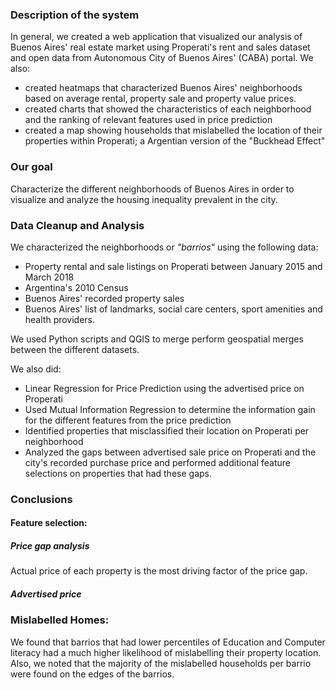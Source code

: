 ### Description of the system

In general, we created a web application that visualized our analysis of Buenos Aires' real estate market using Properati's rent and sales dataset and open data from Autonomous City of Buenos Aires' (CABA) portal. We also:
- created heatmaps that characterized Buenos Aires' neighborhoods based on average rental, property sale and property value prices. 
- created charts that showed the characteristics of each neighborhood and the ranking of relevant features used in price prediction 
- created a map showing households that mislabelled the location of their properties within Properati; a Argentian version of the "Buckhead Effect" 


### Our goal

Characterize the different neighborhoods of Buenos Aires in order to visualize and analyze the housing inequality prevalent in the city. 

### Data Cleanup and Analysis
We characterized the neighborhoods or _"barrios"_ using the following data:
- Property rental and sale listings on Properati between January 2015 and March 2018
- Argentina's 2010 Census
- Buenos Aires' recorded property sales 
- Buenos Aires' list of landmarks, social care centers, sport amenities and health providers. 
  
We used Python scripts and QGIS to merge perform geospatial merges between the different datasets. 

We also did:
- Linear Regression for Price Prediction using the advertised price on Properati
- Used Mutual Information Regression to determine the information gain for the different features from the price prediction
- Identified properties that misclassified their location on Properati per neighborhood
- Analyzed the gaps between advertised sale price on Properati and the city's recorded purchase price and performed additional feature selections on properties that had these gaps.


### Conclusions
#### Feature selection:
##### Price gap analysis
Actual price of each property is the most driving factor of the price gap. 

##### Advertised price

### Mislabelled Homes:
We found that barrios that had lower percentiles of Education and Computer literacy had a much higher likelihood of mislabelling their property location. Also, we noted that the majority of the mislabelled households per barrio were found on the edges of the barrios.




